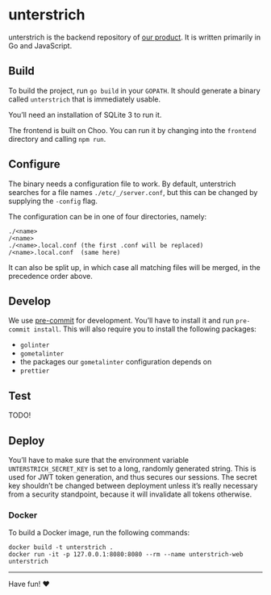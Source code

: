 # unterstrich

unterstrich is the backend repository of [our product](unterstrich.io). It is written
primarily in Go and JavaScript.

## Build

To build the project, run `go build` in your `GOPATH`. It should generate a
binary called `unterstrich` that is immediately usable.

You’ll need an installation of SQLite 3 to run it.

The frontend is built on Choo. You can run it by changing into the `frontend`
directory and calling `npm run`.

## Configure

The binary needs a configuration file to work. By default, unterstrich searches for
a file names `./etc/_/server.conf`, but this can be changed by supplying the
`-config` flag.

The configuration can be in one of four directories, namely:

```
./<name>
/<name>
./<name>.local.conf (the first .conf will be replaced)
/<name>.local.conf  (same here)
```

It can also be split up, in which case all matching files will be merged, in
the precedence order above.

## Develop

We use [pre-commit](https://pre-commit.com/) for development. You’ll have to
install it and run `pre-commit install`. This will also require you to install
the following packages:

- `golinter`
- `gometalinter`
- the packages our `gometalinter` configuration depends on
- `prettier`

## Test

TODO!

## Deploy

You’ll have to make sure that the environment variable
`UNTERSTRICH_SECRET_KEY` is set
to a long, randomly generated string. This is used for JWT token generation,
and thus secures our sessions. The secret key shouldn’t be changed between
deployment unless it’s really necessary from a security standpoint, because it
will invalidate all tokens otherwise.

### Docker

To build a Docker image, run the following commands:

```
docker build -t unterstrich .
docker run -it -p 127.0.0.1:8080:8080 --rm --name unterstrich-web unterstrich
```

<hr/>

Have fun! :heart:
